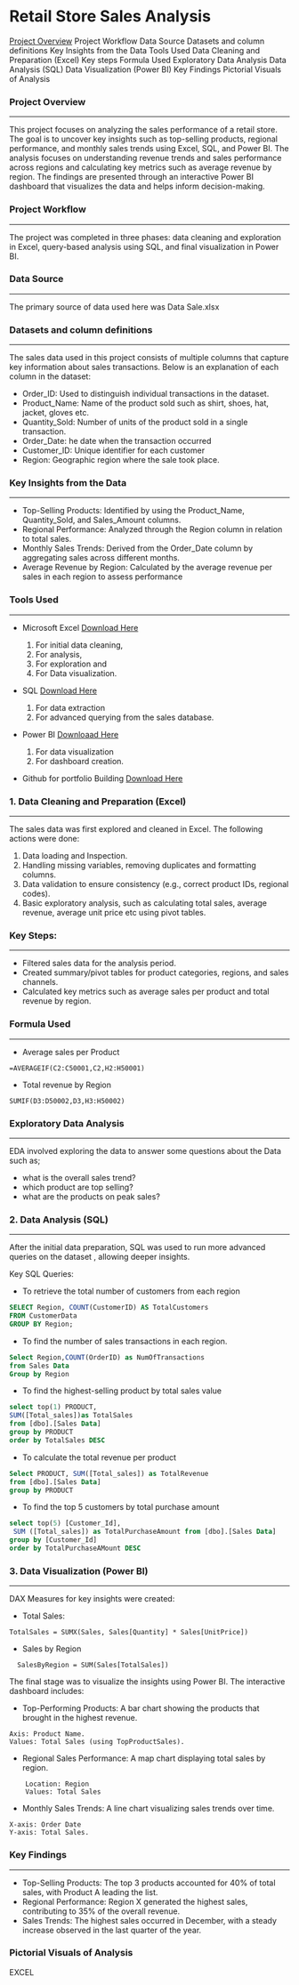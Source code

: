 #  Retail Store Sales Analysis

[Project Overview](#project-overview)
Project Workflow
Data Source
Datasets and column definitions
Key Insights from the Data
Tools Used
Data Cleaning and Preparation (Excel)
Key steps
Formula Used
Exploratory Data Analysis
Data Analysis (SQL)
Data Visualization (Power BI)
Key Findings
Pictorial Visuals of Analysis

### Project Overview
---
This project focuses on analyzing the sales performance of a retail store. The goal is to uncover key insights such as top-selling products, regional performance, and monthly sales trends using Excel, SQL, and Power BI. The analysis focuses on understanding revenue trends and sales performance across regions and calculating key metrics such as average revenue by region. The findings are presented through an interactive Power BI dashboard that visualizes the data and helps inform decision-making.

### Project Workflow
---
The project was completed in three phases: data cleaning and exploration in Excel, query-based analysis using SQL, and final visualization in Power BI.

### Data Source
---
The primary source of data used here was Data Sale.xlsx

### Datasets and column definitions
---
The sales data used in this project consists of multiple columns that capture key information about sales transactions. Below is an explanation of each column in the dataset:
- Order_ID: Used to distinguish individual transactions in the dataset.
- Product_Name: Name of the product sold such as shirt, shoes, hat, jacket, gloves etc.
-  Quantity_Sold: Number of units of the product sold in a single transaction.
-  Order_Date: he date when the transaction occurred
-  Customer_ID: Unique identifier for each customer
-  Region: Geographic region where the sale took place.

### Key Insights from the Data
---
- Top-Selling Products: Identified by using the Product_Name, Quantity_Sold, and Sales_Amount columns.
- Regional Performance: Analyzed through the Region column in relation to total sales.
- Monthly Sales Trends: Derived from the Order_Date column by aggregating sales across different months.
- Average Revenue by Region: Calculated by the average revenue per sales in each region to assess performance

### Tools Used
---
- Microsoft Excel [Download Here](https://www.microsoft.com)
  1. For initial data cleaning,
  2. For analysis,
  3. For exploration and
  4. For Data visualization.
     
- SQL [Download Here](https://www.microsoft.com/en-us/sql-server/sql-server-downloads)
  1.  For data extraction
  2.  For advanced querying from the sales database.
     
- Power BI [Downloaad Here](https://learn.microsoft.com/en-us/power-bi/fundamentals/desktop-get-the-desktop)
  1. For data visualization
  2. For dashboard creation.
     
- Github for portfolio Building [Download Here](https://docs.github.com/en/desktop/installing-and-authenticating-to-github-desktop/installing-github-desktop)

### 1. Data Cleaning and Preparation (Excel)
---
The sales data was first explored and cleaned in Excel. The following actions were done:
1. Data loading and Inspection.
2. Handling missing variables, removing duplicates and formatting columns.
3. Data validation to ensure consistency (e.g., correct product IDs, regional codes).
4. Basic exploratory analysis, such as calculating total sales, average revenue, average unit price etc using pivot tables.

### Key Steps:
---
- Filtered sales data for the analysis period.
- Created summary/pivot tables for product categories, regions, and sales channels.
- Calculated key metrics such as average sales per product and total revenue by region.

### Formula Used
---
- Average sales per Product
```EXCEL
=AVERAGEIF(C2:C50001,C2,H2:H50001)
```
- Total revenue by Region
```EXCEL
SUMIF(D3:D50002,D3,H3:H50002)
```
### Exploratory Data Analysis
---
EDA involved exploring the data to answer some questions about the Data such as;
- what is the overall sales trend?
- which product are top selling?
- what are the products on peak sales?

### 2. Data Analysis (SQL)
---
After the initial data preparation, SQL was used to run more advanced queries on the dataset , allowing deeper insights.

Key SQL Queries:

- To retrieve the total number of customers from each region
```SQL
SELECT Region, COUNT(CustomerID) AS TotalCustomers
FROM CustomerData
GROUP BY Region;
```
- To find the number of sales transactions in each region.
```SQL
Select Region,COUNT(OrderID) as NumOfTransactions
from Sales Data
Group by Region
```
- To find the highest-selling product by total sales value
```SQL
select top(1) PRODUCT,
SUM([Total_sales])as TotalSales
from [dbo].[Sales Data]
group by PRODUCT
order by TotalSales DESC
```
- To calculate the total revenue per product
```SQL
Select PRODUCT, SUM([Total_sales]) as TotalRevenue
from [dbo].[Sales Data]
group by PRODUCT
```
- To find the top 5 customers by total purchase amount
```SQL
select top(5) [Customer_Id],
 SUM ([Total_sales]) as TotalPurchaseAmount from [dbo].[Sales Data]
group by [Customer_Id]
order by TotalPurchaseAMount DESC
```

### 3. Data Visualization (Power BI)
---
DAX Measures for key insights were created:
- Total Sales:
```DAX
TotalSales = SUMX(Sales, Sales[Quantity] * Sales[UnitPrice])
```
- Sales by Region
```DAX
  SalesByRegion = SUM(Sales[TotalSales])
```
The final stage was to visualize the insights using Power BI. The interactive dashboard includes:

- Top-Performing Products: A bar chart showing the products that brought in the highest revenue.
```
Axis: Product Name.
Values: Total Sales (using TopProductSales).
 ```
- Regional Sales Performance: A map chart displaying total sales by region.
```
	Location: Region
	Values: Total Sales
```
- Monthly Sales Trends: A line chart visualizing sales trends over time.
```
X-axis: Order Date 
Y-axis: Total Sales.
```

### Key Findings
---
- Top-Selling Products: The top 3 products accounted for 40% of total sales, with Product A leading the list.
- Regional Performance: Region X generated the highest sales, contributing to 35% of the overall revenue.
- Sales Trends: The highest sales occurred in December, with a steady increase observed in the last quarter of the year.

### Pictorial Visuals of Analysis
EXCEL

